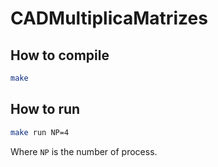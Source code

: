 # CADMultiplicaMatrizes

## How to compile
```sh
make
```

## How to run
```sh
make run NP=4
```

Where `NP` is the number of process.